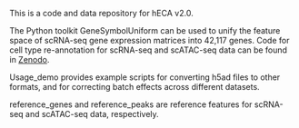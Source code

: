 This is a code and data repository for hECA v2.0.

The Python toolkit GeneSymbolUniform can be used to unify the feature space of scRNA-seq gene expression matrices into 42,117 genes. Code for cell type re-annotation for scRNA-seq and scATAC-seq data can be found in [Zenodo](https://zenodo.org/records/15638912).

Usage_demo provides example scripts for converting h5ad files to other formats, and for correcting batch effects across different datasets.

reference_genes and reference_peaks are reference features for scRNA-seq and scATAC-seq data, respectively.
